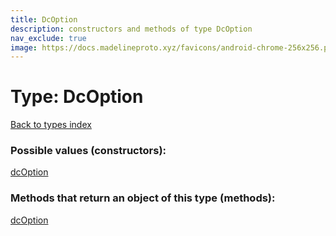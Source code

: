 ```yaml
---
title: DcOption
description: constructors and methods of type DcOption
nav_exclude: true
image: https://docs.madelineproto.xyz/favicons/android-chrome-256x256.png
---
```

# Type: DcOption
[Back to types index](index.html)



### Possible values (constructors):

[dcOption](/API_docs/constructors/dcOption.html)  



### Methods that return an object of this type (methods):



[dcOption](/API_docs/constructors/dcOption.html)  

